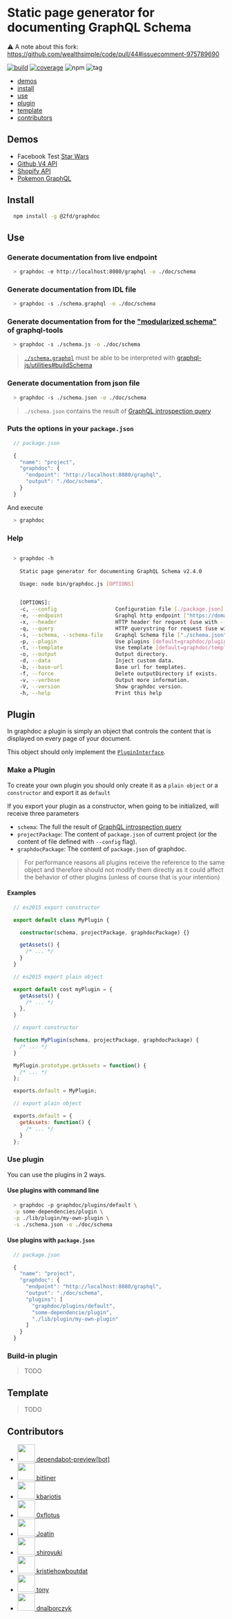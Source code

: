 # Static page generator for documenting GraphQL Schema

⚠️ A note about this fork:
https://github.com/wealthsimple/code/pull/44#issuecomment-975789690

[![build](https://github.com/2fd/graphdoc/workflows/build/badge.svg?branch=master)](https://github.com/2fd/graphdoc/actions?query=workflow%3Abuild+branch%3Amaster+)
[![coverage](https://coveralls.io/repos/github/2fd/graphdoc/badge.svg?branch=master)](https://coveralls.io/github/2fd/graphdoc?branch=master)
![npm](https://img.shields.io/npm/v/@2fd/graphdoc.svg)
![tag](https://img.shields.io/github/tag/2fd/graphdoc.svg)

- [demos](#demos)
- [install](#install)
- [use](#use)
- [plugin](#plugin)
- [template](#template)
- [contributors](#contributors)


## Demos

- Facebook Test [Star Wars](https://2fd.github.io/graphdoc/star-wars)
- [Github V4 API](https://2fd.github.io/graphdoc/github)
- [Shopify API](https://2fd.github.io/graphdoc/shopify/)
- [Pokemon GraphQL](https://2fd.github.io/graphdoc/pokemon)

## Install

```bash
  npm install -g @2fd/graphdoc
```

## Use

### Generate documentation from live endpoint

```bash
  > graphdoc -e http://localhost:8080/graphql -o ./doc/schema
```

### Generate documentation from IDL file

```bash
  > graphdoc -s ./schema.graphql -o ./doc/schema
```

### Generate documentation from for the ["modularized schema"](http://dev.apollodata.com/tools/graphql-tools/generate-schema.html#modularizing) of graphql-tools

```bash
  > graphdoc -s ./schema.js -o ./doc/schema
```

> [`./schema.graphql`](https://github.com/2fd/graphdoc/blob/master/test/starwars.graphql) must be able to be interpreted
> with [graphql-js/utilities#buildSchema](http://graphql.org/graphql-js/utilities/#buildschema)

### Generate documentation from json file

```bash
  > graphdoc -s ./schema.json -o ./doc/schema
```

> `./schema.json` contains the result of [GraphQL introspection
> query](https://github.com/2fd/graphdoc/blob/gh-pages/introspection.graphql)

### Puts the options in your `package.json`

```javascript
  // package.json

  {
    "name": "project",
    "graphdoc": {
      "endpoint": "http://localhost:8080/graphql",
      "output": "./doc/schema",
    }
  }
```

And execute

```bash
  > graphdoc
```

### Help

```bash

  > graphdoc -h
  
    Static page generator for documenting GraphQL Schema v2.4.0

    Usage: node bin/graphdoc.js [OPTIONS] 

    
    [OPTIONS]:
    -c, --config                   Configuration file [./package.json].
    -e, --endpoint                 Graphql http endpoint ["https://domain.com/graphql"].
    -x, --header                   HTTP header for request (use with --endpoint). ["Authorization: Token cb8795e7"].
    -q, --query                    HTTP querystring for request (use with --endpoint) ["token=cb8795e7"].
    -s, --schema, --schema-file    Graphql Schema file ["./schema.json"].
    -p, --plugin                   Use plugins [default=graphdoc/plugins/default].
    -t, --template                 Use template [default=graphdoc/template/slds].
    -o, --output                   Output directory.
    -d, --data                     Inject custom data.
    -b, --base-url                 Base url for templates.
    -f, --force                    Delete outputDirectory if exists.
    -v, --verbose                  Output more information.
    -V, --version                  Show graphdoc version.
    -h, --help                     Print this help


```

## Plugin

In graphdoc a plugin is simply an object that controls the content that is displayed
on every page of your document.

This object should only implement the
[`PluginInterface`](https://github.com/2fd/graphdoc/blob/master/lib/interface.d.ts#L12-L117).

### Make a Plugin

To create your own plugin you should only create it as a `plain object`
or a `constructor` and export it as `default`

If you export your plugin as a constructor, when going to be initialized,
will receive three parameters

- `schema`: The full the result of [GraphQL introspection query](https://github.com/2fd/graphdoc/blob/gh-pages/introspection.graphql)
- `projectPackage`: The content of `package.json` of current project (or the content of file defined with `--config`
flag).
- `graphdocPackage`: The content of `package.json` of graphdoc.

> For performance reasons all plugins receive the reference to the same object
> and therefore should not modify them directly as it could affect the behavior
> of other plugins (unless of course that is your intention)

#### Examples

```typescript
  // es2015 export constructor

  export default class MyPlugin {

    constructor(schema, projectPackage, graphdocPackage) {}

    getAssets() {
      /* ... */
    }
  }
```

```typescript
  // es2015 export plain object

  export default cost myPlugin = {
    getAssets() {
      /* ... */
    },
  }
```

```javascript
  // export constructor

  function MyPlugin(schema, projectPackage, graphdocPackage) {
    /* ... */
  }

  MyPlugin.prototype.getAssets = function() {
    /* ... */
  };

  exports.default = MyPlugin;
```

```javascript
  // export plain object

  exports.default = {
    getAssets: function() {
      /* ... */
    }
  };
```

### Use plugin

You can use the plugins in 2 ways.

#### Use plugins with command line

```bash
  > graphdoc -p graphdoc/plugins/default \
  -p some-dependencies/plugin \
  -p ./lib/plugin/my-own-plugin \
  -s ./schema.json -o ./doc/schema
```

#### Use plugins with `package.json`

```javascript
  // package.json

  {
    "name": "project",
    "graphdoc": {
      "endpoint": "http://localhost:8080/graphql",
      "output": "./doc/schema",
      "plugins": [
        "graphdoc/plugins/default",
        "some-dependencie/plugin",
        "./lib/plugin/my-own-plugin"
      ]
    }
  }
```

### Build-in plugin

> TODO

## Template

> TODO

## Contributors

- [<img src="https://avatars3.githubusercontent.com/in/2141?v=4" width="40"> dependabot-preview[bot]](https://github.com/apps/dependabot-preview)
- [<img src="https://avatars2.githubusercontent.com/u/1301838?v=4" width="40"> bitliner](https://github.com/bitliner)
- [<img src="https://avatars0.githubusercontent.com/u/605742?v=4" width="40"> kbariotis](https://github.com/kbariotis)
- [<img src="https://avatars3.githubusercontent.com/u/26602940?v=4" width="40"> 0xflotus](https://github.com/0xflotus)
- [<img src="https://avatars1.githubusercontent.com/u/1648214?v=4" width="40"> Joatin](https://github.com/Joatin)
- [<img src="https://avatars0.githubusercontent.com/u/226612?v=4" width="40"> shiroyuki](https://github.com/shiroyuki)
- [<img src="https://avatars3.githubusercontent.com/u/35507645?v=4" width="40"> kristiehowboutdat](https://github.com/kristiehowboutdat)
- [<img src="https://avatars0.githubusercontent.com/u/26336?v=4" width="40"> tony](https://github.com/tony)
- [<img src="https://avatars1.githubusercontent.com/u/2903325?v=4" width="40"> dnalborczyk](https://github.com/dnalborczyk)
